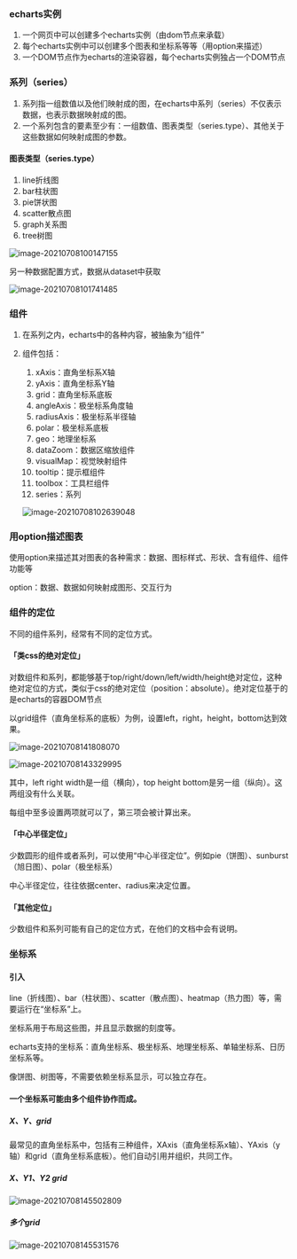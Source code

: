 ### echarts实例

1. 一个网页中可以创建多个echarts实例（由dom节点来承载）
2. 每个echarts实例中可以创建多个图表和坐标系等等（用option来描述）
3. 一个DOM节点作为echarts的渲染容器，每个echarts实例独占一个DOM节点

### 系列（series）

1. 系列指一组数值以及他们映射成的图，在echarts中系列（series）不仅表示数据，也表示数据映射成的图。
2. 一个系列包含的要素至少有：一组数值、图表类型（series.type）、其他关于这些数据如何映射成图的参数。

#### 图表类型（series.type）

1. line折线图
2. bar柱状图
3. pie饼状图
4. scatter散点图
5. graph关系图
6. tree树图

![image-20210708100147155](00-基础概念.assets/image-20210708100147155.png)

另一种数据配置方式，数据从dataset中获取

![image-20210708101741485](00-基础概念.assets/image-20210708101741485.png)

### 组件

1. 在系列之内，echarts中的各种内容，被抽象为“组件”

2. 组件包括：

   1. xAxis：直角坐标系X轴
   2. yAxis：直角坐标系Y轴
   3. grid：直角坐标系底板
   4. angleAxis：极坐标系角度轴
   5. radiusAxis：极坐标系半径轴
   6. polar：极坐标系底板
   7. geo：地理坐标系
   8. dataZoom：数据区缩放组件
   9. visualMap：视觉映射组件
   10. tooltip：提示框组件
   11. toolbox：工具栏组件
   12. series：系列

   ![image-20210708102639048](00-基础概念.assets/image-20210708102639048.png)

### 用option描述图表

使用option来描述其对图表的各种需求：数据、图标样式、形状、含有组件、组件功能等

option：数据、数据如何映射成图形、交互行为

### 组件的定位

不同的组件系列，经常有不同的定位方式。

#### 「类css的绝对定位」

对数组件和系列，都能够基于top/right/down/left/width/height绝对定位，这种绝对定位的方式，类似于css的绝对定位（position：absolute）。绝对定位基于的是echarts的容器DOM节点

以grid组件（直角坐标系的底板）为例，设置left，right，height，bottom达到效果。

![image-20210708141808070](00-基础概念.assets/image-20210708141808070.png)



![image-20210708143329995](00-基础概念.assets/image-20210708143329995.png)

其中，left right width是一组（横向），top height bottom是另一组（纵向）。这两组没有什么关联。

每组中至多设置两项就可以了，第三项会被计算出来。

#### 「中心半径定位」

少数圆形的组件或者系列，可以使用“中心半径定位”。例如pie（饼图）、sunburst（旭日图）、polar（极坐标系）

中心半径定位，往往依据center、radius来决定位置。

#### 「其他定位」

少数组件和系列可能有自己的定位方式，在他们的文档中会有说明。

### 坐标系

#### 引入

line（折线图）、bar（柱状图）、scatter（散点图）、heatmap（热力图）等，需要运行在“坐标系”上。

坐标系用于布局这些图，并且显示数据的刻度等。

echarts支持的坐标系：直角坐标系、极坐标系、地理坐标系、单轴坐标系、日历坐标系等。

像饼图、树图等，不需要依赖坐标系显示，可以独立存在。

#### 一个坐标系可能由多个组件协作而成。

##### X、Y、grid

最常见的直角坐标系中，包括有三种组件，XAxis（直角坐标系x轴）、YAxis（y轴）和grid（直角坐标系底板）。他们自动引用并组织，共同工作。

##### X、Y1、Y2  grid

![image-20210708145502809](00-基础概念.assets/image-20210708145502809.png)

##### 多个grid

![image-20210708145531576](00-基础概念.assets/image-20210708145531576.png)

